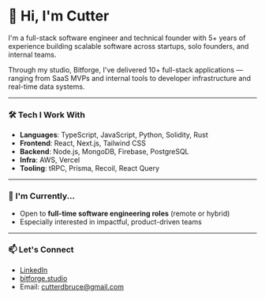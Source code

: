 # 👋 Hi, I'm Cutter

I'm a full-stack software engineer and technical founder with 5+ years of experience building scalable software across startups, solo founders, and internal teams.

Through my studio, Bitforge, I've delivered 10+ full-stack applications — ranging from SaaS MVPs and internal tools to developer infrastructure and real-time data systems.

---

### 🛠 Tech I Work With

- **Languages**: TypeScript, JavaScript, Python, Solidity, Rust
- **Frontend**: React, Next.js, Tailwind CSS
- **Backend**: Node.js, MongoDB, Firebase, PostgreSQL
- **Infra**: AWS, Vercel
- **Tooling**: tRPC, Prisma, Recoil, React Query

---

### 📌 I'm Currently...

- Open to **full-time software engineering roles** (remote or hybrid)
- Especially interested in impactful, product-driven teams

---

### 📫 Let's Connect

- [LinkedIn](https://www.linkedin.com/in/cutter-bruce/)
- [bitforge.studio](https://www.bitforge.studio)
- Email: cutterdbruce@gmail.com
